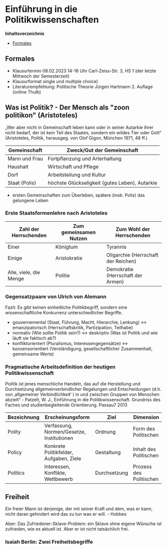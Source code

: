 <!----------
title: "Einführung in die Politikwissenschaften"
date: "Semester 6"
keywords: [Semester 1, FSU, Jena]
header-includes:

  - \usepackage{enumitem}
  - \setlistdepth{20}
  - \renewlist{itemize}{itemize}{20}
  - \renewlist{enumerate}{enumerate}{20}
  - \setlist[itemize]{label=$\cdot$}
  - \setlist[itemize,1]{label=\textbullet}
  - \setlist[itemize,2]{label=--}
  - \setlist[itemize,3]{label=*}

---------->

Einführung in die Politikwissenschaften
====================

<!-- md2apkg ignore-card -->

<!-- START doctoc generated TOC please keep comment here to allow auto update -->
<!-- DON'T EDIT THIS SECTION, INSTEAD RE-RUN doctoc TO UPDATE -->

**Inhaltsverzeichnis**

- [Formales](#formales)

## Formales

- Klausurtermin 08.02.2023 14-16 Uhr Carl-Zeiss-Str. 3, HS 1 (der letzte Mittwoch der Semesterzeit)
- Klausurformat single und multiple choice)
- Literaturempfehlung: Politische Theorie Jürgen Hartmann 2. Auflage (online Thulb)


## Was ist Politik? - Der Mensch als "zoon politikon" (Aristoteles)

„Wer aber nicht in Gemeinschaft leben kann oder in seiner Autarkie ihrer nicht bedarf, der
ist kein Teil des Staates, sondern ein wildes Tier oder Gott“ (Aristoteles, Politik,
herausgeg. von Olof Gigon, München 1971, 48 ff.)

| Gemeinschaft | Zweck/Gut der Gemeinschaft |
|--------------|------------------------------|
|Mann und Frau|Fortpflanzung und Arterhaltung|
|Haushalt|Wirtschaft und Pflege|
|Dorf|Arbeitsteilung und Kultur|
|Staat (Polis)|höchste Glückseligkeit (gutes Leben), Autarkie|

- ersten Gemeinschaften zum Überleben, spätere (insb. Polis) das gelungene Leben

### Erste Staatsformenlehre nach Aristoteles 

|Zahl der Herrschenden|Zum gemeinsamen Nutzen|Zum Wohl der Herrschenden|
|---------------------|----------------------|-------------------------|
|Einer|Königtum|Tyrannis|
|Einige|Aristokratie|Oligarchie (Herrschaft der Reichen)|
|Alle, viele, die Menge|Politie|Demokratie (Herrschaft der Armen)|


### Gegensatzpaare von Ulrich von Alemann

Fazit: Es gibt keinen einheitliche Politikbegriff, sondern eine wissenschaftliche
Konkurrenz unterschiedlicher Begriffe.

- gouvernemental (Staat, Führung, Macht, Hierarchie, Lenkung) <-> emanzipatorisch (Herrschaftskritik, Partizipation, Teilhabe)
- normativ (Wie sollte Politik sein?) <-> deskriptiv (Was ist Politik und wie läuft sie faktisch ab?)
- konfliktorientert (Pluralismus, Interessengegensätze) <-> konsensorientiert (Verständigung, gesellschaftlicher Zusammenhalt, gemeinsame Werte)

### Pragmatische Arbeitsdefinition der heutigen Politikwissenschaft

Politik ist jenes menschliche Handeln, das auf die Herstellung und Durchsetzung
allgemeinverbindlicher Regelungen und Entscheidungen (d.h. von ‚allgemeiner
Verbindlichkeit‘ ) in und zwischen Gruppen von Menschen abzielt“ - Patzelt, W. J., Einführung in die Politikwissenschaft. Grundriss des Faches und studienbegleitende Orientierung. Passau7 2013

|Bezeichnung|Erscheinungsform|Ziel|Dimension|
|-----------|----------------|----|---------|
|Polity|Verfassung, Normen/Gesetze, Institutionen|Ordnung|Form des Politischen|
|Policy|Konkrete Politikfelder, Aufgaben, Ziele|Gestaltung|Inhalt des Politischen|
|Politics|Interessen, Konflikte, Wettbewerb|Durchsetzung|Prozess des Politischen|

## Freiheit

Ein freier Mann ist derjenige, der mit seiner Kraft und dem, was er kann, nicht daran gehindert wird das zu tun was er will. - Hobbes

Aber: Das Zufriedener-Sklave-Problem: ein Sklave ohne eigene Wünsche ist zufrieden, wie es aktuell ist. Aber er ist nicht tatsächlich frei.

### Isaiah Berlin: Zwei Freiheitsbegriffe

